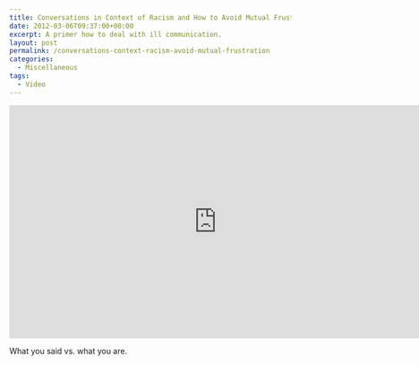 ```yaml
---
title: Conversations in Context of Racism and How to Avoid Mutual Frustration
date: 2012-03-06T09:37:00+00:00
excerpt: A primer how to deal with ill communication.
layout: post
permalink: /conversations-context-racism-avoid-mutual-frustration
categories:
  - Miscellaneous
tags:
  - Video
---
```

<iframe src="https://www.youtube-nocookie.com/embed/MbdxeFcQtaU?rel=0" width="740" height="416" frameborder="0" allowfullscreen></iframe>

What you said vs. what you are.
